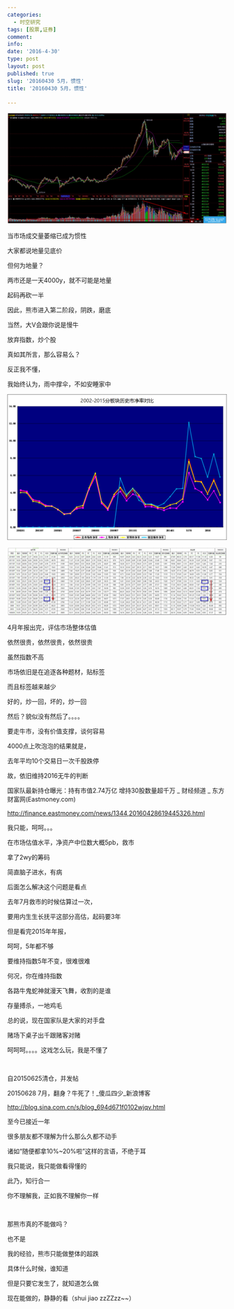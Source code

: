 ```yaml
---
categories:
  - 时空研究
tags: [股票,证券]
comment: 
info: 
date: '2016-4-30'
type: post
layout: post
published: true
slug: '20160430 5月，惯性'
title: '20160430 5月，惯性'

---
```

![20160430-0](/images/20160430-0.jpeg)

当市场成交量萎缩已成为惯性

大家都说地量见底价

但何为地量？

两市还是一天4000y，就不可能是地量

起码再砍一半​

因此，熊市进入第二阶段，阴跌，磨底​

当然，大V会跟你说是慢牛​

放弃指数，炒个股

真如其所言，那么容易么？

反正我不懂，​

我始终认为，雨中撑伞，不如安睡家中

![20160430-1](/images/20160430-1.png)

![20160430-2](/images/20160430-2.jpeg)

4月年报出完，评估市场整体估值

依然很贵，依然很贵，依然很贵

虽然指数不高

市场依旧是在追逐各种题材，贴标签

而且标签越来越少

好的，炒一回，坏的，炒一回

然后？貌似没有然后了。。。。​

要走牛市，没有价值支撑，谈何容易

4000点上吹泡泡的结果就是，

去年平均10个交易日一次千股跌停​

故，依旧维持2016无牛的判断


国家队最新持仓曝光：持有市值2.74万亿 增持30股数量超千万 _ 财经频道 _ 东方财富网(Eastmoney.com)

http://finance.eastmoney.com/news/1344,20160428619445326.html

我只能，呵呵。。。

​在市场估值水平，净资产中位数大概5pb，救市

​拿了2wy的筹码

简直脑子进水，有病

后面怎么解决这个问题是看点​​​

去年7月救市的时候估算过一次，

要用内生生长抚平这部分高估，起码要3年

但是看完2015年年报，

呵呵，5年都不够

要维持指数5年不变，很难很难

何况，你在维持指数

各路牛鬼蛇神就漫天飞舞，收割的是谁

存量搏杀，一地鸡毛​​

总的说，现在国家队是大家的对手盘

​赌场下桌子出千跟赌客对赌

呵呵呵。。。。这戏怎么玩，我是不懂了

​

自20150625清仓，并发帖

20150628 7月，翻身？牛死了！_傻瓜四少_新浪博客

http://blog.sina.com.cn/s/blog_694d671f0102wjqv.html

至今已接近一年​

很多朋友都不理解为什么那么久都不动手

诸如“随便都拿10%~20%啦”这样的言语，不绝于耳​​

​我只能说，我只能做看得懂的

此乃，知行合一

​​你不理解我，正如我不理解你一样

​

那熊市真的不能做吗？

也不是​

我的经验，熊市只能做整体的超跌

具体什么时候，谁知道

但是只要它发生了，就​​知道怎么做

现在能做的，静静的看​（shui jiao zzZZzz~~）​